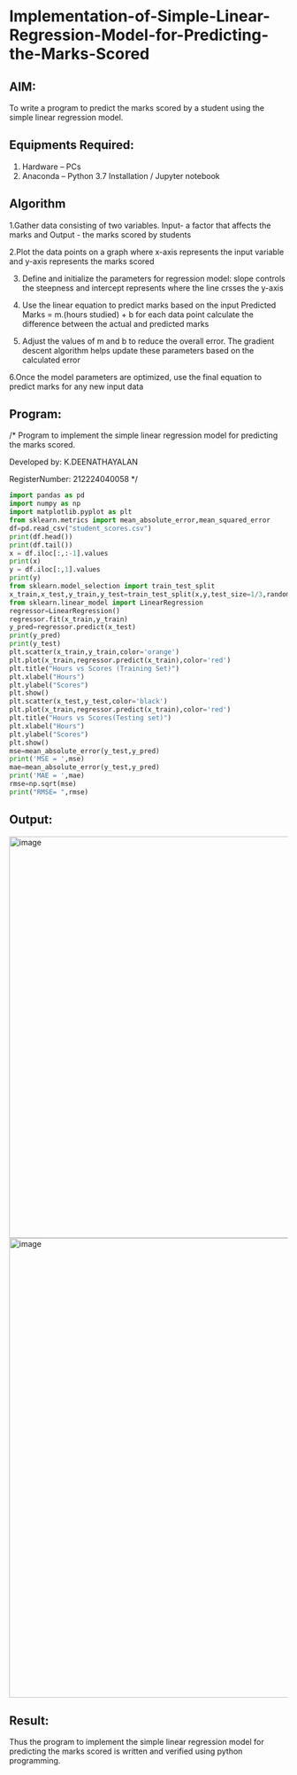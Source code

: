 # Implementation-of-Simple-Linear-Regression-Model-for-Predicting-the-Marks-Scored

## AIM:
To write a program to predict the marks scored by a student using the simple linear regression model.

## Equipments Required:
1. Hardware – PCs
2. Anaconda – Python 3.7 Installation / Jupyter notebook

## Algorithm

1.Gather data consisting of two variables. Input- a factor that affects the marks and Output - the marks scored by students

2.Plot the data points on a graph where x-axis represents the input variable and y-axis represents the marks scored

3. Define and initialize the parameters for regression model: slope controls the steepness and intercept represents where the line crsses the y-axis

4. Use the linear equation to predict marks based on the input Predicted Marks = m.(hours studied) + b
for each data point calculate the difference between the actual and predicted marks

5. Adjust the values of m and b to reduce the overall error. The gradient descent algorithm helps update these parameters based on the calculated error

6.Once the model parameters are optimized, use the final equation to predict marks for any new input data

## Program:
/*
Program to implement the simple linear regression model for predicting the marks scored.

Developed by: K.DEENATHAYALAN

RegisterNumber:  212224040058
*/
```PYTHON
import pandas as pd
import numpy as np
import matplotlib.pyplot as plt
from sklearn.metrics import mean_absolute_error,mean_squared_error
df=pd.read_csv("student_scores.csv")
print(df.head())
print(df.tail())
x = df.iloc[:,:-1].values
print(x)
y = df.iloc[:,1].values
print(y)
from sklearn.model_selection import train_test_split
x_train,x_test,y_train,y_test=train_test_split(x,y,test_size=1/3,random_state=0)
from sklearn.linear_model import LinearRegression
regressor=LinearRegression()
regressor.fit(x_train,y_train)
y_pred=regressor.predict(x_test)
print(y_pred)
print(y_test)
plt.scatter(x_train,y_train,color='orange')
plt.plot(x_train,regressor.predict(x_train),color='red')
plt.title("Hours vs Scores (Training Set)")
plt.xlabel("Hours")
plt.ylabel("Scores")
plt.show()
plt.scatter(x_test,y_test,color='black')
plt.plot(x_train,regressor.predict(x_train),color='red')
plt.title("Hours vs Scores(Testing set)")
plt.xlabel("Hours")
plt.ylabel("Scores")
plt.show()
mse=mean_absolute_error(y_test,y_pred)
print('MSE = ',mse)
mae=mean_absolute_error(y_test,y_pred)
print('MAE = ',mae)
rmse=np.sqrt(mse)
print("RMSE= ",rmse)
```
## Output:
<img width="821" height="725" alt="image" src="https://github.com/user-attachments/assets/cd010a6f-f8a2-4d26-89b0-38edbc71886b" />

<img width="784" height="830" alt="image" src="https://github.com/user-attachments/assets/851a76d4-3d23-41df-9f56-8d8cd9b4da13" />

## Result:
Thus the program to implement the simple linear regression model for predicting the marks scored is written and verified using python programming.
